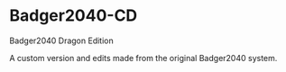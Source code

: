 # Badger2040-CD
Badger2040 Dragon Edition

A custom version and edits made from the original Badger2040 system.

